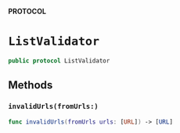 **PROTOCOL**

# `ListValidator`

```swift
public protocol ListValidator
```

## Methods
### `invalidUrls(fromUrls:)`

```swift
func invalidUrls(fromUrls urls: [URL]) -> [URL]
```
